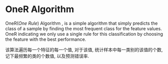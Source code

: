 
OneR Algorithm
==========================

OneR(*One Rule*) Algorithm , is a simple algorithm that simply predicts the class of a sample by finding the most frequent class for the feature values. OneR indicating we only use a single rule for this classification by choosing the feature with the best performance. 

该算法遍历每一个特征的每一个值, 对于该值, 统计样本中每一类别的该值的个数, 记下最频繁的类的个数值, 以及预测错误率.


